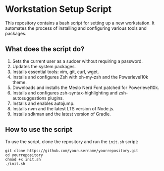 # Workstation Setup Script

This repository contains a bash script for setting up a new workstation. It automates the process of installing and configuring various tools and packages.

## What does the script do?

1. Sets the current user as a sudoer without requiring a password.
2. Updates the system packages.
3. Installs essential tools: vim, git, curl, wget.
4. Installs and configures Zsh with oh-my-zsh and the Powerlevel10k theme.
5. Downloads and installs the Meslo Nerd Font patched for Powerlevel10k.
6. Installs and configures zsh-syntax-highlighting and zsh-autosuggestions plugins.
7. Installs and enables autojump.
8. Installs nvm and the latest LTS version of Node.js.
9. Installs sdkman and the latest version of Gradle.

## How to use the script

To use the script, clone the repository and run the `init.sh` script:

```shellscript
git clone https://github.com/yourusername/yourrepository.git
cd yourrepository
chmod +x init.sh
./init.sh